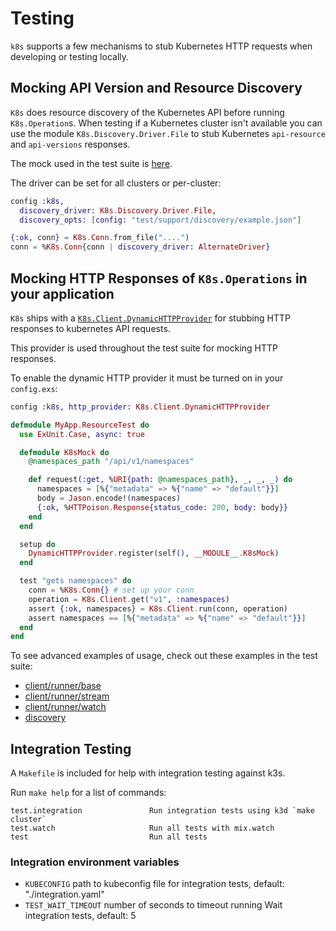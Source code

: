 # Testing

`k8s` supports a few mechanisms to stub Kubernetes HTTP requests when developing or testing locally.

## Mocking API Version and Resource Discovery

`K8s` does resource discovery of the Kubernetes API before running `K8s.Operation`s. When testing if a Kubernetes cluster isn't available you can use the module `K8s.Discovery.Driver.File` to stub Kubernetes `api-resource` and `api-versions` responses.

The mock used in the test suite is [here](./test/support/discovery/example.json).

The driver can be set for all clusters or per-cluster:

```elixir
config :k8s,
  discovery_driver: K8s.Discovery.Driver.File,
  discovery_opts: [config: "test/support/discovery/example.json"]
```

```elixir
{:ok, conn} = K8s.Conn.from_file("....")
conn = %K8s.Conn{conn | discovery_driver: AlternateDriver}
```

## Mocking HTTP Responses of `K8s.Operations` in your application

`K8s` ships with a [`K8s.Client.DynamicHTTPProvider`](./lib/k8s/client/dynamic_http_provider.ex) for stubbing HTTP responses to kubernetes API requests.

This provider is used throughout the test suite for mocking HTTP responses.

To enable the dynamic HTTP provider it must be turned on in your `config.exs`:

```elixir
config :k8s, http_provider: K8s.Client.DynamicHTTPProvider
```

```elixir
defmodule MyApp.ResourceTest do
  use ExUnit.Case, async: true

  defmodule K8sMock do
    @namespaces_path "/api/v1/namespaces"

    def request(:get, %URI{path: @namespaces_path}, _, _, _) do
      namespaces = [%{"metadata" => %{"name" => "default"}}]
      body = Jason.encode!(namespaces)
      {:ok, %HTTPoison.Response{status_code: 200, body: body}}
    end
  end

  setup do
    DynamicHTTPProvider.register(self(), __MODULE__.K8sMock)
  end

  test "gets namespaces" do
    conn = %K8s.Conn{} # set up your conn
    operation = K8s.Client.get("v1", :namespaces)
    assert {:ok, namespaces} = K8s.Client.run(conn, operation)
    assert namespaces == [%{"metadata" => %{"name" => "default"}}]
  end
end
```

To see advanced examples of usage, check out these examples in the test suite:

- [client/runner/base](../test/k8s/client/runner/base_test.exs)
- [client/runner/stream](../test/k8s/client/runner/stream_test.exs)
- [client/runner/watch](../test/k8s/client/runner/watch_test.exs)
- [discovery](../test/k8s/discovery_test.exs)

## Integration Testing

A `Makefile` is included for help with integration testing against k3s.

Run `make help` for a list of commands:

```
test.integration               Run integration tests using k3d `make cluster`
test.watch                     Run all tests with mix.watch
test                           Run all tests
```

### Integration environment variables

- `KUBECONFIG` path to kubeconfig file for integration tests, default: "./integration.yaml"
- `TEST_WAIT_TIMEOUT` number of seconds to timeout running Wait integration tests, default: 5
